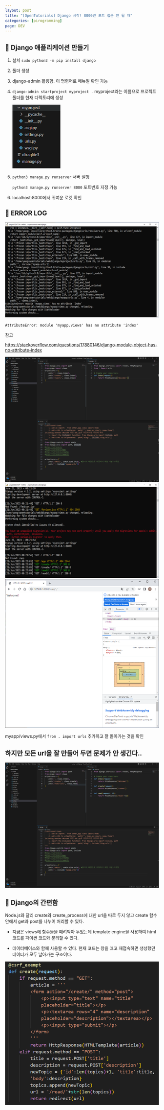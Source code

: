 ```yaml
---
layout: post
title: "[OpenTutorials] Django 시작! 8000번 포트 접근 안 될 때"
categories: [pirogramming]
page: DEV
---
```


## 🚜 Django 애플리케이션 만들기

1. 설치 `sudo python3 -m pip install django`

2. 폴더 생성

3. django-admin 활용함. 이 명령어로 메뉴얼 확인 가능

4. `django-admin startproject myproject .` myproject라는 이름으로 프로젝트 폴더를 현재 디렉토리에 생성

    <img src="../attachment/230621/Capture5.PNG">

5. `python3 manage.py runserver` 서버 실행

    `python3 manage.py runserver 8080` 포트번호 지정 가능

6. localhost:8000에서 귀여운 로켓 확인

## 🚜 ERROR LOG

<img src="../attachment/230621/Capture.PNG">

```
AttributeError: module 'myapp.views' has no attribute 'index'
```

참고

<https://stackoverflow.com/questions/17880146/django-module-object-has-no-attribute-index>

<img src="../attachment/230621/Capture4.PNG">

<img src="../attachment/230621/Capture2.PNG">

<img src="../attachment/230621/Capture3.PNG">

myapp/views.py에서 `from . import urls` 추가하고 잘 돌아가는 것을 확인

## 하지만 모든 url을 잘 만들어 두면 문제가 안 생긴다..

<img src="../attachment/230621/Capture6.PNG">

## 🚜 Django의 간편함

Node.js와 달리 create와 create_process에 대한 url을 따로 두지 않고 create 함수 안에서 get과 post를 나누어 처리할 수 있다.

- 지금은 views에 함수들을 때려박아 두었는데 template engine을 사용하여 html 코드를 파이썬 코드와 분리할 수 있다.

- 데이터베이스와 함께 사용할 수 있다. 현재 코드는 창을 끄고 재접속하면 생성했던 데이터가 모두 날아가는 구조이다.

<img src="../attachment/230621/Capture7.PNG">
